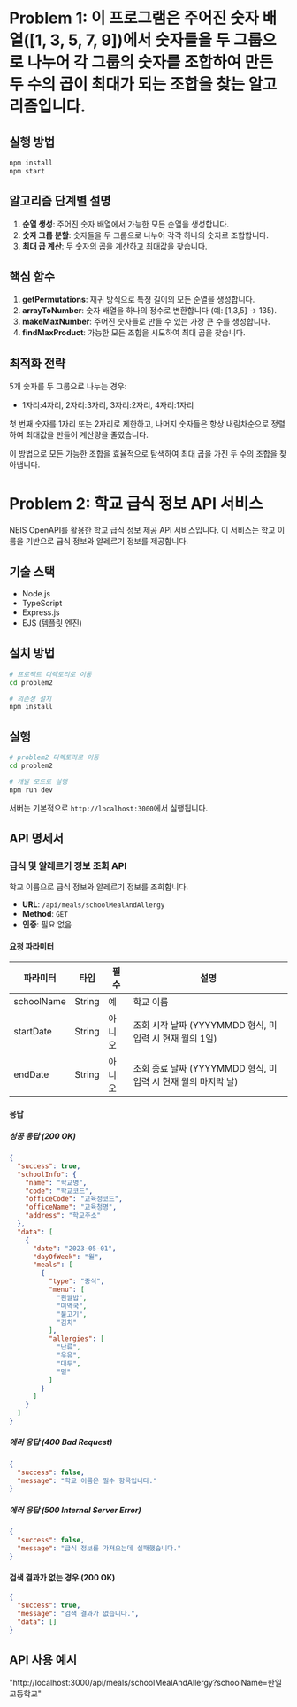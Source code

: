 # Problem 1: 이 프로그램은 주어진 숫자 배열([1, 3, 5, 7, 9])에서 숫자들을 두 그룹으로 나누어 각 그룹의 숫자를 조합하여 만든 두 수의 곱이 최대가 되는 조합을 찾는 알고리즘입니다.

## 실행 방법

```bash
npm install
npm start
```

## 알고리즘 단계별 설명

1. **순열 생성**: 주어진 숫자 배열에서 가능한 모든 순열을 생성합니다.
2. **숫자 그룹 분할**: 숫자들을 두 그룹으로 나누어 각각 하나의 숫자로 조합합니다.
3. **최대 곱 계산**: 두 숫자의 곱을 계산하고 최대값을 찾습니다.

## 핵심 함수

1. **getPermutations**: 재귀 방식으로 특정 길이의 모든 순열을 생성합니다.
2. **arrayToNumber**: 숫자 배열을 하나의 정수로 변환합니다 (예: [1,3,5] → 135).
3. **makeMaxNumber**: 주어진 숫자들로 만들 수 있는 가장 큰 수를 생성합니다.
4. **findMaxProduct**: 가능한 모든 조합을 시도하여 최대 곱을 찾습니다.

## 최적화 전략

5개 숫자를 두 그룹으로 나누는 경우:
- 1자리:4자리, 2자리:3자리, 3자리:2자리, 4자리:1자리

첫 번째 숫자를 1자리 또는 2자리로 제한하고, 나머지 숫자들은 항상 내림차순으로 정렬하여 최대값을 만들어 계산량을 줄였습니다.

이 방법으로 모든 가능한 조합을 효율적으로 탐색하여 최대 곱을 가진 두 수의 조합을 찾아냅니다.

# Problem 2: 학교 급식 정보 API 서비스

NEIS OpenAPI를 활용한 학교 급식 정보 제공 API 서비스입니다. 이 서비스는 학교 이름을 기반으로 급식 정보와 알레르기 정보를 제공합니다.

## 기술 스택

- Node.js
- TypeScript
- Express.js
- EJS (템플릿 엔진)

## 설치 방법

```bash
# 프로젝트 디렉토리로 이동
cd problem2

# 의존성 설치
npm install
```

## 실행               

```bash
# problem2 디렉토리로 이동
cd problem2

# 개발 모드로 실행
npm run dev
```

서버는 기본적으로 `http://localhost:3000`에서 실행됩니다.

## API 명세서

### 급식 및 알레르기 정보 조회 API

학교 이름으로 급식 정보와 알레르기 정보를 조회합니다.

- **URL**: `/api/meals/schoolMealAndAllergy`
- **Method**: `GET`
- **인증**: 필요 없음

#### 요청 파라미터

| 파라미터 | 타입 | 필수 | 설명 |
|----------|------|------|------|
| schoolName | String | 예 | 학교 이름 |
| startDate | String | 아니오 | 조회 시작 날짜 (YYYYMMDD 형식, 미입력 시 현재 월의 1일) |
| endDate | String | 아니오 | 조회 종료 날짜 (YYYYMMDD 형식, 미입력 시 현재 월의 마지막 날) |

#### 응답

##### 성공 응답 (200 OK)

```json
{
  "success": true,
  "schoolInfo": {
    "name": "학교명",
    "code": "학교코드",
    "officeCode": "교육청코드",
    "officeName": "교육청명",
    "address": "학교주소"
  },
  "data": [
    {
      "date": "2023-05-01",
      "dayOfWeek": "월",
      "meals": [
        {
          "type": "중식",
          "menu": [
            "흰쌀밥",
            "미역국",
            "불고기",
            "김치"
          ],
          "allergies": [
            "난류",
            "우유",
            "대두",
            "밀"
          ]
        }
      ]
    }
  ]
}
```

##### 에러 응답 (400 Bad Request)

```json
{
  "success": false,
  "message": "학교 이름은 필수 항목입니다."
}
```

##### 에러 응답 (500 Internal Server Error)

```json
{
  "success": false,
  "message": "급식 정보를 가져오는데 실패했습니다."
}
```

#### 검색 결과가 없는 경우 (200 OK)

```json
{
  "success": true,
  "message": "검색 결과가 없습니다.",
  "data": []
}
```

## API 사용 예시
 "http://localhost:3000/api/meals/schoolMealAndAllergy?schoolName=한일고등학교"

